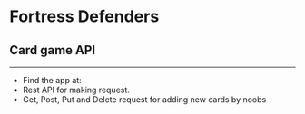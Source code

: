 # Fortress Defenders

## Card game API
---
- Find the app at:
- Rest API for making request.
- Get, Post, Put and Delete request for adding new cards by noobs

